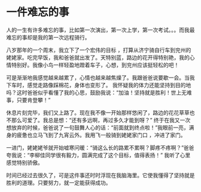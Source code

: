 # 一件难忘的事

人的一生有许多难忘的事，比如第一次演出，第一次上学，第一次考试。。。而我最难忘的事却是我的第一次远程骑行。

八岁那年的一个周末，我立下了一个宏伟的目标 ，打算从济宁骑自行车到兖州的姥姥家。吃完早饭，我和爸爸就出发了。天特别蓝，路边的花开得特别艳，我的心情特别好。我像小鸟一样轻盈地蹬着车子，心想，到兖州应该挺轻松的吧！

可是渐渐地我感觉越来越累了，心情也越来越焦燥了。我跟爸爸说要歇一会。当我下车时，感觉走路像踩棉花，身体也变形了。 我怀疑我的体力还能坚持到目的地吗？这时爸爸似乎看懂了我的心思，鼓励我说：“加油！坚持就是胜利！世上无难事，只要肯登攀！”

休息片刻完毕，我们又上路了。现在我不像一开始那样悠闲了，路边的花花草草也不那么可爱了。我总是想：“还有多远啊，再过多久才能到呀？” 终于在我又一次想放弃的时候，爸爸说了一句鼓舞人心的话：“前面就到终点啦！”我眼前一亮，满身的疲惫也立马飞到了九宵云外。我用飞一般骑到姥姥家门口 ，冲进了家门。

一进门，姥姥姥爷就开始嘘寒问暖：“骑这么长的路累不累啊？脚疼不疼啊？”爸爸夸我说：“李柳佳同学很有毅力，圆满完成了这个目标，值得表扬！” 我听了心里感觉特别骄傲。

时间已经过去很久了，可是这件事还时时浮现在我脑海里。它使我懂得了坚持就是胜利的道理。只要努力，就一定能获得成功。


